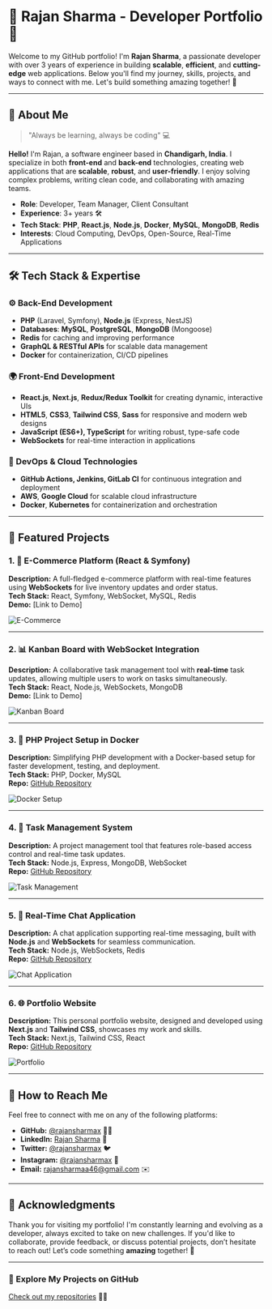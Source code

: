 # **🌟 Rajan Sharma - Developer Portfolio** 🌟

Welcome to my GitHub portfolio! I'm **Rajan Sharma**, a passionate developer with over 3 years of experience in building **scalable**, **efficient**, and **cutting-edge** web applications. Below you'll find my journey, skills, projects, and ways to connect with me. Let's build something amazing together! 🚀

---

## **🎯 About Me**  
> "Always be learning, always be coding" 💻  

**Hello!** I'm Rajan, a software engineer based in **Chandigarh, India**. I specialize in both **front-end** and **back-end** technologies, creating web applications that are **scalable**, **robust**, and **user-friendly**. I enjoy solving complex problems, writing clean code, and collaborating with amazing teams.

- **Role**: Developer, Team Manager, Client Consultant  
- **Experience**: 3+ years 🛠️  
- **Tech Stack**: **PHP**, **React.js**, **Node.js**, **Docker**, **MySQL**, **MongoDB**, **Redis**  
- **Interests**: Cloud Computing, DevOps, Open-Source, Real-Time Applications

---

## **🛠️ Tech Stack & Expertise**  
### **⚙️ Back-End Development**
- **PHP** (Laravel, Symfony), **Node.js** (Express, NestJS)
- **Databases**: **MySQL**, **PostgreSQL**, **MongoDB** (Mongoose)
- **Redis** for caching and improving performance
- **GraphQL & RESTful APIs** for scalable data management
- **Docker** for containerization, CI/CD pipelines

### **🌍 Front-End Development**
- **React.js**, **Next.js**, **Redux/Redux Toolkit** for creating dynamic, interactive UIs
- **HTML5**, **CSS3**, **Tailwind CSS**, **Sass** for responsive and modern web designs
- **JavaScript (ES6+), TypeScript** for writing robust, type-safe code
- **WebSockets** for real-time interaction in applications

### **🚀 DevOps & Cloud Technologies**
- **GitHub Actions, Jenkins, GitLab CI** for continuous integration and deployment
- **AWS**, **Google Cloud** for scalable cloud infrastructure
- **Docker**, **Kubernetes** for containerization and orchestration

---

## **🎨 Featured Projects**

### **1. 🛒 E-Commerce Platform (React & Symfony)**  
**Description:** A full-fledged e-commerce platform with real-time features using **WebSockets** for live inventory updates and order status.  
**Tech Stack:** React, Symfony, WebSocket, MySQL, Redis  
**Demo:** [Link to Demo]  

![E-Commerce](https://via.placeholder.com/500x300?text=E-Commerce+Platform)

---

### **2. 📊 Kanban Board with WebSocket Integration**  
**Description:** A collaborative task management tool with **real-time** task updates, allowing multiple users to work on tasks simultaneously.  
**Tech Stack:** React, Node.js, WebSockets, MongoDB  
**Demo:** [Link to Demo]  

![Kanban Board](https://via.placeholder.com/500x300?text=Kanban+Board)

---

### **3. 🐳 PHP Project Setup in Docker**  
**Description:** Simplifying PHP development with a Docker-based setup for faster development, testing, and deployment.  
**Tech Stack:** PHP, Docker, MySQL  
**Repo:** [GitHub Repository](https://github.com/rajansharmax/docker-php-setup)  

![Docker Setup](https://via.placeholder.com/500x300?text=Docker+Setup)

---

### **4. 🎯 Task Management System**  
**Description:** A project management tool that features role-based access control and real-time task updates.  
**Tech Stack:** Node.js, Express, MongoDB, WebSocket  
**Repo:** [GitHub Repository](https://github.com/rajansharmax/task-manager)  

![Task Management](https://via.placeholder.com/500x300?text=Task+Management)

---

### **5. 💬 Real-Time Chat Application**  
**Description:** A chat application supporting real-time messaging, built with **Node.js** and **WebSockets** for seamless communication.  
**Tech Stack:** Node.js, WebSockets, Redis  
**Repo:** [GitHub Repository](https://github.com/rajansharmax/chat-app)  

![Chat Application](https://via.placeholder.com/500x300?text=Chat+App)

---

### **6. 🌐 Portfolio Website**  
**Description:** This personal portfolio website, designed and developed using **Next.js** and **Tailwind CSS**, showcases my work and skills.  
**Tech Stack:** Next.js, Tailwind CSS, React  
**Repo:** [GitHub Repository](https://github.com/rajansharmax/portfolio)  

![Portfolio](https://via.placeholder.com/500x300?text=Portfolio+Website)

---

## **💬 How to Reach Me**

Feel free to connect with me on any of the following platforms:

- **GitHub:** [@rajansharmax](https://github.com/rajansharmax) 🧑‍💻  
- **LinkedIn:** [Rajan Sharma](https://www.linkedin.com/in/rajansharmax/) 💼  
- **Twitter:** [@rajansharmax](https://twitter.com/rajansharmax) 🐦  
- **Instagram:** [@rajansharmax](https://www.instagram.com/rajansharmax) 📸  
- **Email:** [rajansharmaa46@gmail.com](mailto:rajansharmaa46@gmail.com) ✉️  

---

## **🎉 Acknowledgments**

Thank you for visiting my portfolio! I'm constantly learning and evolving as a developer, always excited to take on new challenges. If you'd like to collaborate, provide feedback, or discuss potential projects, don’t hesitate to reach out! Let’s code something **amazing** together! 🚀

---

### **🔗 Explore My Projects on GitHub**  
[Check out my repositories](https://github.com/rajansharmax) 👨‍💻